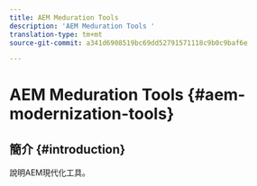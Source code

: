 ```yaml
---
title: AEM Meduration Tools
description: 'AEM Meduration Tools '
translation-type: tm+mt
source-git-commit: a341d6908519bc69dd52791571118c9b0c9baf6e

---
```



# AEM Meduration Tools {#aem-modernization-tools}

## 簡介 {#introduction}

說明AEM現代化工具。

